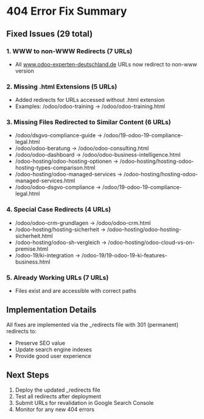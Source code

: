 # 404 Error Fix Summary

## Fixed Issues (29 total)

### 1. WWW to non-WWW Redirects (7 URLs)
- All www.odoo-experten-deutschland.de URLs now redirect to non-www version

### 2. Missing .html Extensions (5 URLs)
- Added redirects for URLs accessed without .html extension
- Examples: /odoo/odoo-training → /odoo/odoo-training.html

### 3. Missing Files Redirected to Similar Content (6 URLs)
- /odoo/dsgvo-compliance-guide → /odoo/19-odoo-19-compliance-legal.html
- /odoo/odoo-beratung → /odoo/odoo-consulting.html
- /odoo/odoo-dashboard → /odoo/odoo-business-intelligence.html
- /odoo-hosting/odoo-hosting-optionen → /odoo-hosting/hosting-odoo-hosting-types-comparison.html
- /odoo-hosting/odoo-managed-services → /odoo-hosting/hosting-odoo-managed-services.html
- /odoo/odoo-dsgvo-compliance → /odoo/19-odoo-19-compliance-legal.html

### 4. Special Case Redirects (4 URLs)
- /odoo/odoo-crm-grundlagen → /odoo/odoo-crm.html
- /odoo-hosting/hosting-sicherheit → /odoo-hosting/odoo-hosting-sicherheit.html
- /odoo-hosting/odoo-sh-vergleich → /odoo-hosting/odoo-cloud-vs-on-premise.html
- /odoo-19/ki-integration → /odoo-19/19-odoo-19-ki-features-business.html

### 5. Already Working URLs (7 URLs)
- Files exist and are accessible with correct paths

## Implementation Details

All fixes are implemented via the _redirects file with 301 (permanent) redirects to:
- Preserve SEO value
- Update search engine indexes
- Provide good user experience

## Next Steps

1. Deploy the updated _redirects file
2. Test all redirects after deployment
3. Submit URLs for revalidation in Google Search Console
4. Monitor for any new 404 errors
